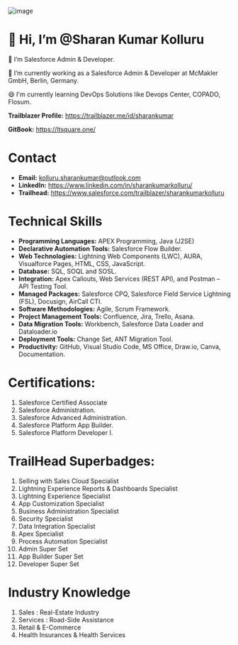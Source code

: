 ![image](https://user-images.githubusercontent.com/88401843/153305697-6690f566-0d50-4b3d-93bf-d4cef297b059.png)
 # 👋 Hi, I’m @Sharan Kumar Kolluru

👀 I’m Salesforce Admin & Developer.

🌱 I’m currently working as a Salesforce Admin & Developer at McMakler GmbH, Berlin, Germany.

😄 I'm currently learning DevOps Solutions like Devops Center, COPADO, Flosum.

**Trailblazer Profile:** https://trailblazer.me/id/sharankumar

**GitBook:** https://ltsquare.one/

# Contact
- **Email:** kolluru.sharankumar@outlook.com
- **LinkedIn:** https://www.linkedin.com/in/sharankumarkolluru/
- **Trailhead:** https://www.salesforce.com/trailblazer/sharankumarkolluru

# Technical Skills
- **Programming Languages:** APEX Programming, Java (J2SE)
- **Declarative Automation Tools:** Salesforce Flow Builder.
- **Web Technologies:** Lightning Web Components (LWC), AURA, Visualforce Pages, HTML, CSS, JavaScript.
- **Database:** SQL, SOQL and SOSL.
- **Integration:** Apex Callouts, Web Services (REST API), and Postman – API Testing Tool.
- **Managed Packages:** Salesforce CPQ, Salesforce Field Service Lightning (FSL), Docusign, AirCall CTI.
- **Software Methodologies:** Agile, Scrum Framework.
- **Project Management Tools:** Confluence, Jira, Trello, Asana.
- **Data Migration Tools:** Workbench, Salesforce Data Loader and Dataloader.io
- **Deployment Tools:** Change Set, ANT Migration Tool.
- **Productivity:** GitHub, Visual Studio Code, MS Office, Draw.io, Canva, Documentation.

# Certifications:
1. Salesforce Certified Associate
2. Salesforce Administration.
3. Salesforce Advanced Administration.
4. Salesforce Platform App Builder.
5. Salesforce Platform Developer I.

# TrailHead Superbadges:
1. Selling with Sales Cloud Specialist
2. Lightning Experience Reports & Dashboards Specialist
3. Lightning Experience Specialist
4. App Customization Specialist
5. Business Administration Specialist
6. Security Specialist
7. Data Integration Specialist
8. Apex Specialist
9. Process Automation Specialist
10. Admin Super Set
11. App Builder Super Set
12. Developer Super Set

# Industry Knowledge
1. Sales : Real-Estate Industry
2. Services : Road-Side Assistance
3. Retail & E-Commerce
4. Health Insurances & Health Services

